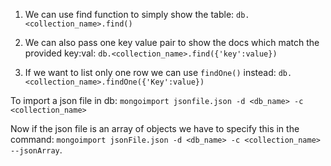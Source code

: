 <!-- Find  -->

1. We can use find function to simply show the table: `db.<collection_name>.find()`

2. We can also pass one key value pair to show the docs which match the provided key:val: `db.<collection_name>.find({'key':value})`

3. If we want to list only one row we can use `findOne()` instead: `db.<collection_name>.findOne({'Key':value})`

<!-- Importing Json in DB -->

To import a json file in db: `mongoimport jsonfile.json -d <db_name> -c <collection_name>`

Now if the json file is an array of objects we have to specify this in the command: `mongoimport jsonFile.json -d <db_name> -c <collection_name> --jsonArray`.

